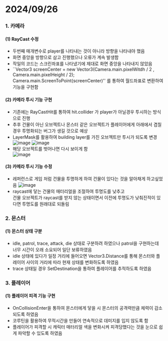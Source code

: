 # 2024/09/26
### 1. 카메라
#### (1) RayCast 수정
- 두번째 매개변수로 player를 나타내는 것이 아니라 방향을 나타내야 했음
- 화면 중앙을 방향으로 삼고 진행했으나 오류가 계속 발생함
- 작일의 코드는 스크린좌표를 나타냈기에 제대로 화면 중앙을 나타내지 않았음
- ``Vector3 screenCenter = new Vector3(Camera.main.pixelWitdh / 2 , Camera.main.pixelHeight / 2);
Camera.main.ScreenToPoint(screenCenter)'' 를 통하여 월드좌표로 변환하여 기능을 구현함

#### (2) 카메라 투시 기능 구현
- 기존에는 RayCastHit를 통하여 hit.collider 가 player가 아닐경우 투시하는 방식으로 진행
- 추후 건물이 아닌 오브젝트나 몬스터 같은 오브젝트가 플레이어에게 아래에서 겹칠경우 투명화되는 버그가 생길 것으로 예상
- LayerMask를 활용하여 building layer를 가진 오브젝트만 투시가 되도록 변경 <br>
![image](https://github.com/user-attachments/assets/31af77a5-560a-4bd7-887e-bf60ece29b53)
![image](https://github.com/user-attachments/assets/794b7aa0-25a4-4b9b-af25-52d26df779b0)
- 해당 오브젝트를 벗어나면 다시 보이게 함<br>
![image](https://github.com/user-attachments/assets/eef0ae3c-4df0-43c5-9f28-16d6c7a2c1a7)

#### (3) 카메라 투시 기능 수정
- 레퍼런스로 게임 처럼 건물을 투명하게 하여 건물이 있다는 것을 알아채게 하고싶었음
![image](https://github.com/user-attachments/assets/aad5c3b6-db10-4a98-a9f8-a0dbeae67f29)
- raycast에 닿는 건물의 매터리얼을 조절하여 투명도를 낮추고 <br> 건물 오브젝트가 raycast를 받지 않는 상태이면서 이전에 투명도가 낮춰진적이 있다면 투명도를 원래대로 되돌림

### 2. 몬스터
#### (1) 몬스터 상태 구분
- idle, patrol, trace, attack, die 상태로 구분하려 하였으나 patrol을 구현하는데 너무 시간이 오래 소요되어 일단 보류하였음
- idle 상태에 있다가 일정 거리에 들어오면 Vector3.Distance를 통해 몬스터와 플레이어 사이의 거리에 따라 현재 상태를 변화하도록 하였음
- trace 상태일 경우 SetDestination을 통하여 플레이어를 추적하도록 하였음

### 3. 플레이어
#### (1) 플레이어 피격 기능 구현
- OnCollisionEnter을 통하여 몬스터에게 닿을 시 몬스터의 공격력만큼 체력이 감소되도록 하였음
- 코루틴을 활용하여 무적시간을 만들어 연속적으로 데미지를 입지 않도록 함
- 플레이어가 피격할 시 캐릭터 매터리얼 색을 변화시켜 피격당했다는 것을 눈으로 쉽게 파악할 수 있도록 하였음
